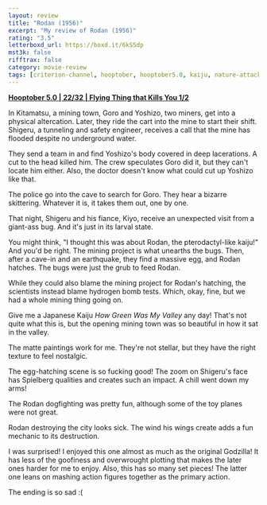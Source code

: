```yaml
---
layout: review
title: "Rodan (1956)"
excerpt: "My review of Rodan (1956)"
rating: "3.5"
letterboxd_url: https://boxd.it/6kSSdp
mst3k: false
rifftrax: false
category: movie-review
tags: [criterion-channel, hooptober, hooptober5.0, kaiju, nature-attacks]
---
```


<b><a href="https://boxd.it/pRFMi/detail" title="Hooptober 5.0 | 22/32 | Flying Thing that Kills You 1/2" target="_blank" rel="noopener">Hooptober 5.0 | 22/32 | Flying Thing that Kills You 1/2</a></b>

In Kitamatsu, a mining town, Goro and Yoshizo, two miners, get into a physical altercation. Later, they ride the cart into the mine to start their shift. Shigeru, a tunneling and safety engineer, receives a call that the mine has flooded despite no underground water.

They send a team in and find Yoshizo's body covered in deep lacerations. A cut to the head killed him. The crew speculates Goro did it, but they can't locate him either. Also, the doctor doesn't know what could cut up Yoshizo like that.

The police go into the cave to search for Goro. They hear a bizarre skittering. Whatever it is, it takes them out, one by one.

That night, Shigeru and his fiance, Kiyo, receive an unexpected visit from a giant-ass bug. And it's just in its larval state.

You might think, "I thought this was about Rodan, the pterodactyl-like kaiju!" And you'd be right. The mining project is what unearths the bugs. Then, after a cave-in and an earthquake, they find a massive egg, and Rodan hatches. The bugs were just the grub to feed Rodan.

While they could also blame the mining project for Rodan's hatching, the scientists instead blame hydrogen bomb tests. Which, okay, fine, but we had a whole mining thing going on.

Give me a Japanese Kaiju <i>How Green Was My Valley</i> any day! That's not quite what this is, but the opening mining town was so beautiful in how it sat in the valley.

The matte paintings work for me. They're not stellar, but they have the right texture to feel nostalgic.

The egg-hatching scene is so fucking good! The zoom on Shigeru's face has Spielberg qualities and creates such an impact. A chill went down my arms!

The Rodan dogfighting was pretty fun, although some of the toy planes were not great.

Rodan destroying the city looks sick. The wind his wings create adds a fun mechanic to its destruction.

I was surprised! I enjoyed this one almost as much as the original Godzilla! It has less of the goofiness and overwrought plotting that makes the later ones harder for me to enjoy. Also, this has so many set pieces! The latter one leans on mashing action figures together as the primary action.

The ending is so sad :(
